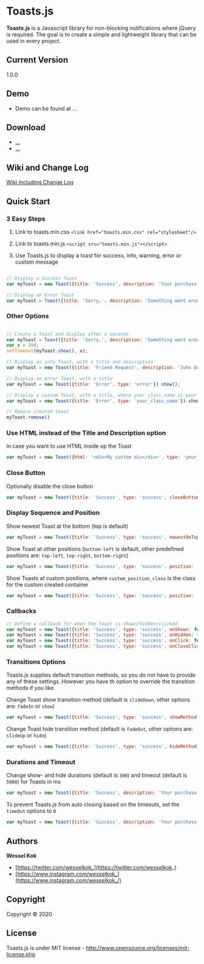 # Toasts.js
**Toasts.js** is a Javascript library for non-blocking notifications where jQuery is required. The goal is to create a simple and lightweight library that can be used in every project.

## Current Version
1.0.0

## Demo
- Demo can be found at ...

## Download
- [...](.../toasts.min.js)
- [...](.../toasts.min.css)

## Wiki and Change Log
[Wiki including Change Log](https://github.com/wesselkok/Toasts.js/wiki)

## Quick Start

### 3 Easy Steps
1. Link to toasts.min.css `<link href="toasts.min.css" rel="stylesheet"/>`

2. Link to toasts.min.js `<script src="toasts.min.js"></script>`

3. Use Toasts.js to display a toast for success, info, warning, error or custom message
  ```js
  
  // Display a Success Toast
  var myToast = new Toast({title: 'Success', description: 'Your purchase has been confirmed!', type: 'success'}).show();
  
  // Display an Error Toast
  var myToast = Toast({title: 'Sorry,', description: 'Something went wrong.', type: 'error'}).show();
  
  ```

### Other Options
```js

// Create a Toast and display after x seconds
var myToast = Toast({title: 'Sorry,', description: 'Something went wrong.', type: 'error'});
var x = 300;
setTimeout(myToast.show(), x);

// Display an info Toast, with a title and description
var myToast = new Toast({title: 'Friend Request', description: 'John Doe wants to be friends with you.', type: 'info'}).show();

// Display an error Toast, with a title
var myToast = new Toast({title: 'Error', type: 'error'}).show();

// Display a custom Toast, with a title, where your_class_name is your custom class
var myToast = new Toast({title: 'Error', type: 'your_class_name'}).show();

// Remove created toast
myToast.remove()

```

### Use HTML instead of the Title and Description option
In case you want to use HTML inside op the Toast
```js
var myToast = new Toast({html: '<div>My custom div</div>', type: 'your_class_name'}).show();
````

### Close Button
Optionally disable the close button
```js
var myToast = new Toast({title: 'Success', type: 'success', closeButton: false}).show();
````

### Display Sequence and Position
Show newest Toast at the bottom (top is default)
```js
var myToast = new Toast({title: 'Success', type: 'success', newestOnTop: false}).show();
```

Show Toast at other positions (`bottom-left` is default, other predefined positions are: `top-left`, `top-right`, `bottom-right`)
```js
var myToast = new Toast({title: 'Success', type: 'success', position: 'top-right'}).show();
```

Show Toasts at custom positions, where `custom_position_class` is the class for the custom created container
```js
var myToast = new Toast({title: 'Success', type: 'success', position: 'custom_position_class'}).show();
```

### Callbacks
```js
// Define a callback for when the Toast is shown/hidden/clicked
var myToast = new Toast({title: 'Success', type: 'success', onShown: function() { console.log('Hello'); }}).show();
var myToast = new Toast({title: 'Success', type: 'success', onHidden: function() { console.log('Goodbye'); }}).show();
var myToast = new Toast({title: 'Success', type: 'success', onClick: function() { console.log('Clicked'); }}).show();
var myToast = new Toast({title: 'Success', type: 'success', onCloseClick: function() { console.log('Close button clicked'); }}).show();
```

### Transitions Options
Toasts.js supplies default transition methods, so you do not have to provide any of these settings. However you have th option to override the transition methods if you like. 

Change Toast show transition method (default is `slideDown`, other options are: `fadeIn` or `show`)
```js
var myToast = new Toast({title: 'Success', type: 'success', showMethod: 'fadeIn'}).show();
```
Change Toast hide transition method (default is `fadeOut`, other options are: `slideUp` or `hide`)
```js
var myToast = new Toast({title: 'Success', type: 'success', hideMethod: 'slideUp'}).show();
```

### Durations and Timeout
Change show- and hide durations (default is `300`) and timeout (default is `5000`) for Toasts in ms
```js
var myToast = new Toast({title: 'Success', description: 'Your purchase has been confirmed!', showDuration: 350, hideDuration: 100, timeOut: 3000}).show();
```

To prevent Toasts.js from auto closing based on the timeouts, set the  `timeOut` options to `0`
```js
var myToast = new Toast({title: 'Success', description: 'Your purchase has been confirmed!', timeOut: 0}).show();
```

## Authors
**Wessel Kok**
+ [https://twitter.com/wesselkok_](https://twitter.com/wesselkok_)
+ [https://www.instagram.com/wesselkok_](https://www.instagram.com/wesselkok_/)

## Copyright
Copyright © 2020

## License
Toasts.js is under MIT license - http://www.opensource.org/licenses/mit-license.php
